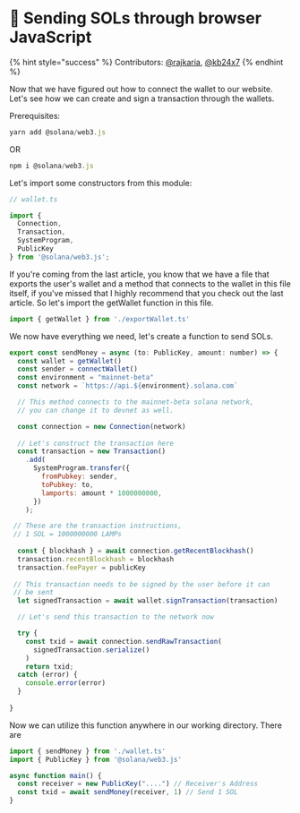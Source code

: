 # 💸 Sending SOLs through browser JavaScript

{% hint style="success" %}
Contributors: [@rajkaria](https://github.com/rajkaria), [@kb24x7](https://github.com/kb24x7)
{% endhint %}

Now that we have figured out how to connect the wallet to our website. Let's see how we can create and sign a transaction through the wallets.

Prerequisites:

```javascript
yarn add @solana/web3.js
```

OR

```javascript
npm i @solana/web3.js
```

Let's import some constructors from this module:

```javascript
// wallet.ts

import {
  Connection,
  Transaction,
  SystemProgram,
  PublicKey
} from '@solana/web3.js';
```

If you're coming from the last article, you know that we have a file that exports the user's wallet and a method that connects to the wallet in this file itself, if you've missed that I highly recommend that you check out the last article. So let's import the getWallet function in this file.

```javascript
import { getWallet } from './exportWallet.ts'
```

We now have everything we need, let's create a function to send SOLs.

```javascript
export const sendMoney = async (to: PublicKey, amount: number) => {
  const wallet = getWallet()
  const sender = connectWallet()
  const environment = "mainnet-beta"
  const network = `https://api.${environment}.solana.com`

  // This method connects to the mainnet-beta solana network,
  // you can change it to devnet as well.

  const connection = new Connection(network)
  
  // Let's construct the transaction here
  const transaction = new Transaction()
    .add(
      SystemProgram.transfer({
        fromPubkey: sender,
        toPubkey: to,
        lamports: amount * 1000000000,
      })
    );

 // These are the transaction instructions,
 // 1 SOL = 1000000000 LAMPs
  
  const { blockhash } = await connection.getRecentBlockhash()
  transaction.recentBlockhash = blockhash
  transaction.feePayer = publicKey
  
 // This transaction needs to be signed by the user before it can
 // be sent
  let signedTransaction = await wallet.signTransaction(transaction)

  // Let's send this transaction to the network now

  try {
    const txid = await connection.sendRawTransaction(
      signedTransaction.serialize()
    )
    return txid;
  catch (error) {
    console.error(error)
  }
  
}
```

Now we can utilize this function anywhere in our working directory. There are

```javascript
import { sendMoney } from './wallet.ts'
import { PublicKey } from '@solana/web3.js'

async function main() {
  const receiver = new PublicKey("....") // Receiver's Address
  const txid = await sendMoney(receiver, 1) // Send 1 SOL
}
```
